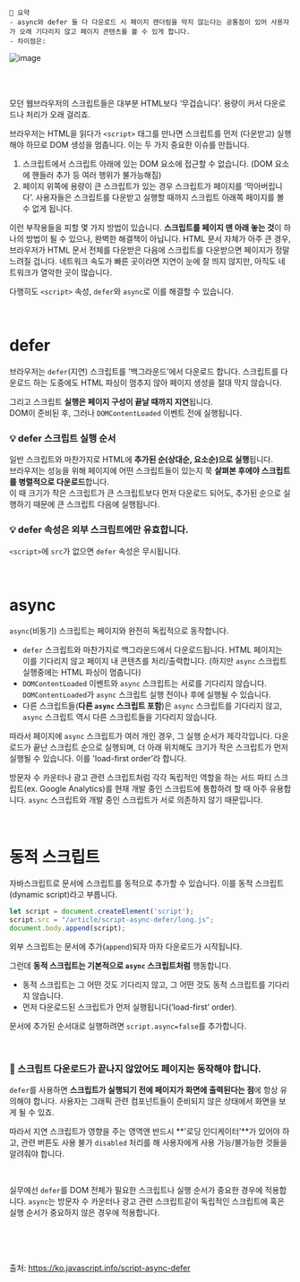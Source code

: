 ```
📍 요약
- async와 defer 둘 다 다운로드 시 페이지 렌더링을 막지 않는다는 공통점이 있어 사용자가 오래 기다리지 않고 페이지 콘텐츠를 볼 수 있게 합니다.
- 차이점은:
```
![image](https://user-images.githubusercontent.com/65887537/206433958-edefa595-84d4-4a06-9de1-6907b5f35c5e.png)

<br><br>

모던 웹브라우저의 스크립트들은 대부분 HTML보다 ‘무겁습니다’. 용량이 커서 다운로드나 처리가 오래 걸리죠. 

브라우저는 HTML을 읽다가 `<script>` 태그를 만나면 스크립트를 먼저 (다운받고) 실행해야 하므로 DOM 생성을 멈춥니다. 이는 두 가지 중요한 이슈를 만듭니다.

1. 스크립트에서 스크립트 아래에 있는 DOM 요소에 접근할 수 없습니다. (DOM 요소에 핸들러 추가 등 여러 행위가 불가능해짐)
2. 페이지 위쪽에 용량이 큰 스크립트가 있는 경우 스크립트가 페이지를 ‘막아버립니다’. 사용자들은 스크립트를 다운받고 실행할 때까지 스크립트 아래쪽 페이지를 볼 수 없게 됩니다.

이런 부작용들을 피할 몇 가지 방법이 있습니다. **스크립트를 페이지 맨 아래 놓는 것**이 하나의 방법이 될 수 있으나, 완벽한 해결책이 아닙니다. HTML 문서 자체가 아주 큰 경우, 브라우저가 HTML 문서 전체를 다운받은 다음에 스크립트를 다운받으면 페이지가 정말 느려질 겁니다. 네트워크 속도가 빠른 곳이라면 지연이 눈에 잘 띄지 않지만, 아직도 네트워크가 열악한 곳이 많습니다.

다행히도 `<script>` 속성, `defer`와 `async`로 이를 해결할 수 있습니다.

<br>

# defer

브라우저는 `defer`(지연) 스크립트를 '백그라운드’에서 다운로드 합니다. 스크립트를 다운로드 하는 도중에도 HTML 파싱이 멈추지 않아 페이지 생성을 절대 막지 않습니다. 

그리고 스크립트 **실행은 페이지 구성이 끝날 때까지 지연**됩니다.  
DOM이 준비된 후, 그러나 `DOMContentLoaded` 이벤트 전에 실행됩니다.

### 💡 defer 스크립트 실행 순서

일반 스크립트와 마찬가지로 HTML에 **추가된 순(상대순, 요소순)으로 실행**됩니다.  
브라우저는 성능을 위해 페이지에 어떤 스크립트들이 있는지 쭉 **살펴본 후에야 스크립트를 병렬적으로 다운로드**합니다.  
이 때 크기가 작은 스크립트가 큰 스크립트보다 먼저 다운로드 되어도, 추가된 순으로 실행하기 때문에 큰 스크립트 다음에 실행됩니다.

### 💡 defer 속성은 외부 스크립트에만 유효합니다.

`<script>`에 `src`가 없으면 `defer` 속성은 무시됩니다.

<br>

# async

`async`(비동기) 스크립트는 페이지와 완전히 독립적으로 동작합니다.

- `defer` 스크립트와 마찬가지로 백그라운드에서 다운로드됩니다. HTML 페이지는 이를 기다리지 않고 페이지 내 콘텐츠를 처리/출력합니다. (하지만 `async` 스크립트 실행중에는 HTML 파싱이 멈춥니다)
- `DOMContentLoaded` 이벤트와 `async` 스크립트는 서로를 기다리지 않습니다. `DOMContentLoaded`가 `async` 스크립트 실행 전이나 후에 실행될 수 있습니다.
- 다른 스크립트들(**다른 `async` 스크립트 포함**)은 `async` 스크립트를 기다리지 않고, `async` 스크립트 역시 다른 스크립트들을 기다리지 않습니다.

따라서 페이지에 `async` 스크립트가 여러 개인 경우, 그 실행 순서가 제각각입니다. 다운로드가 끝난 스크립트 순으로 실행되며, 더 아래 위치해도 크기가 작은 스크립트가 먼저 실행될 수 있습니다. 이를 'load-first order’라 합니다.

방문자 수 카운터나 광고 관련 스크립트처럼 각각 독립적인 역할을 하는 서드 파티 스크립트(ex. Google Analytics)를 현재 개발 중인 스크립트에 통합하려 할 때 아주 유용합니다. `async` 스크립트와 개발 중인 스크립트가 서로 의존하지 않기 때문입니다.

<br>

# 동적 스크립트

자바스크립트로 문서에 스크립트를 동적으로 추가할 수 있습니다. 이를 동적 스크립트(dynamic script)라고 부릅니다.

```js
let script = document.createElement('script');
script.src = "/article/script-async-defer/long.js";
document.body.append(script);
```

외부 스크립트는 문서에 추가(`append`)되자 마자 다운로드가 시작됩니다.

그런데 **동적 스크립트는 기본적으로 `async` 스크립트처럼** 행동합니다.

- 동적 스크립트는 그 어떤 것도 기다리지 않고, 그 어떤 것도 동적 스크립트를 기다리지 않습니다.
- 먼저 다운로드된 스크립트가 먼저 실행됩니다(‘load-first’ order).

문서에 추가된 순서대로 실행하려면 `script.async=false`를 추가합니다.

<br>

### 🚨 스크립트 다운로드가 끝나지 않았어도 페이지는 동작해야 합니다.

`defer`를 사용하면 **스크립트가 실행되기 전에 페이지가 화면에 출력된다는 점**에 항상 유의해야 합니다. 사용자는 그래픽 관련 컴포넌트들이 준비되지 않은 상태에서 화면을 보게 될 수 있죠.

따라서 지연 스크립트가 영향을 주는 영역엔 반드시 **'로딩 인디케이터’**가 있어야 하고, 관련 버튼도 사용 불가 `disabled` 처리를 해 사용자에게 사용 가능/불가능한 것들을 알려줘야 합니다.

<br>

실무에선 `defer`를 DOM 전체가 필요한 스크립트나 실행 순서가 중요한 경우에 적용합니다. `async`는 방문자 수 카운터나 광고 관련 스크립트같이 독립적인 스크립트에 혹은 실행 순서가 중요하지 않은 경우에 적용합니다.

<br><br><br>

출처: https://ko.javascript.info/script-async-defer
